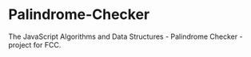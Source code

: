 # Palindrome-Checker
The JavaScript Algorithms and Data Structures - Palindrome Checker - project for FCC.
